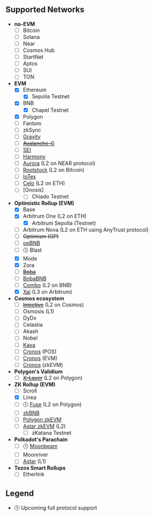 ## Supported Networks

- **no-EVM**
  - [ ] Bitcoin
  - [ ] Solana
  - [ ] Near
  - [ ] Cosmos Hub
  - [ ] StartNet
  - [ ] Aptos
  - [ ] SUI
  - [ ] TON
- **EVM**
  - [x] Ethereum
    - [x] Sepolia Testnet
  - [x] BNB
    - [x] Chapel Testnet
  - [x] Polygon
  - [ ] Fantom
  - [ ] zkSync
  - [ ] [Gravity](https://gravity.xyz/)
  - [ ] ~~[Avalanche-C](https://avax.network/)~~
  - [ ] [SEI](https://www.sei.io/)
  - [ ] [Harmony](https://www.harmony.one/)
  - [ ] [Aurora](https://aurora.dev/) (L2 on NEAR protocol)
  - [ ] [Rootstock](https://rootstock.io/) (L2 on Bitcoin)
  - [ ] [IoTex](https://iotex.io/)
  - [ ] [Celo](https://celo.org/) (L2 on ETH)
  - [ ] [Gnosis]
    - [ ] Chiado Testnet
- **Optimistic Rollup (EVM)**
  - [x] Base
  - [x] Arbitrum One (L2 on ETH)
    - [x] Arbitrum Sepolia (Testnet)
  - [ ] Arbitrum Nova (L2 on ETH using AnyTrust protocol)
  - [ ] ~~Optimism (OP)~~
  - [ ] [opBNB](https://docs.bnbchain.org/bnb-opbnb/)
  - [ ] 🕔 Blast
  - [x] Mode
  - [x] Zora
  - [ ] [~~Boba~~](https://boba.network/)
  - [ ] [BobaBNB](https://boba.network/)
  - [ ] [Combo](https://combonetwork.io/) (L2 on BNB)
  - [x] [Xai](https://xai.games/) (L3 on Arbitrum)
- **Cosmos ecosystem**
  - [ ] ~~[Injective](https://injective.com/)~~ (L2 on Cosmos)
  - [ ] Osmosis (L1)
  - [ ] DyDx
  - [ ] Celastia
  - [ ] Akash
  - [ ] Nobel
  - [ ] [Kava](https://www.kava.io/)
  - [ ] [Cronos](https://cronos.org/) (POS)
  - [ ] [Cronos](https://cronos.org/) (EVM)
  - [ ] [Cronos](https://cronos.org/) (zkEVM)
- **Polygon's Validium**
  - [ ] [~~X-Layer~~](https://www.okx.com/xlayer) (L2 on Polygon)
- **ZK Rollup (EVM)**
  - [ ] Scroll
  - [x] Linea
  - [ ] 🕔 [Fuse](https://www.fuse.io/) (L2 on Polygon)
  - [ ] [zkBNB](https://docs.bnbchain.org/zkbnb/)
  - [ ] [Polygon zkEVM](https://polygon.technology/polygon-zkevm)
  - [ ] [Astar zkEVM](https://astar.network/) (L2)
    - [ ] zKatana Testnet
- **Polkadot's Parachain**
  - [ ] 🕔 [Moonbeam](https://moonbeam.network/)
  - [ ] Moonriver
  - [ ] [Astar](https://astar.network/) (L1)
- **Tezos Smart Rollups**
  - [ ] Etherlink

## Legend

- 🕔 Upcoming full protocol support